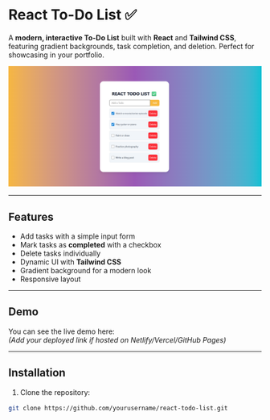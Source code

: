 # React To-Do List ✅

A **modern, interactive To-Do List** built with **React** and **Tailwind CSS**, featuring gradient backgrounds, task completion, and deletion. Perfect for showcasing in your portfolio.

![React To-Do List Screenshot](./img/Screenshot.png)

---

## Features

- Add tasks with a simple input form
- Mark tasks as **completed** with a checkbox
- Delete tasks individually
- Dynamic UI with **Tailwind CSS**
- Gradient background for a modern look
- Responsive layout

---

## Demo

You can see the live demo here:  
*(Add your deployed link if hosted on Netlify/Vercel/GitHub Pages)*

---

## Installation

1. Clone the repository:

```bash
git clone https://github.com/yourusername/react-todo-list.git
